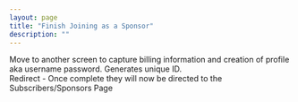 ```yaml
---
layout: page
title: "Finish Joining as a Sponsor"
description: ""
---
```


Move to another screen to capture billing information and creation of profile aka username password.  Generates unique ID.  
Redirect - Once complete they will now be directed to the Subscribers/Sponsors Page
